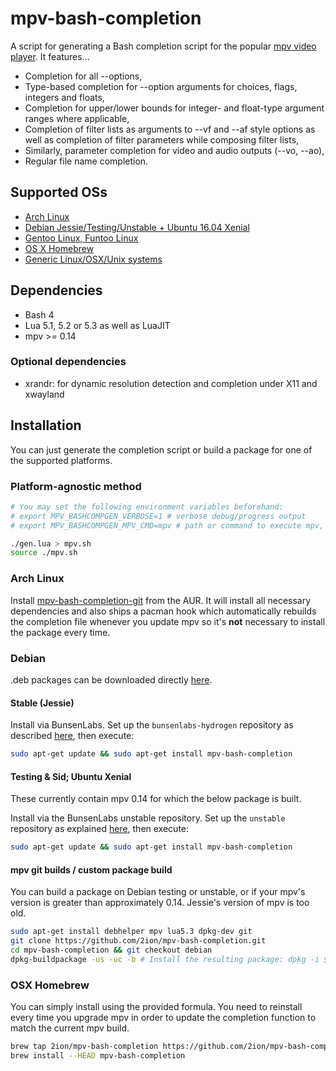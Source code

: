 # mpv-bash-completion

A script for generating a Bash completion script for the popular [mpv
video player](https://github.com/mpv-player/mpv).
It features...

* Completion for all --options,
* Type-based completion for --option arguments for choices, flags,
  integers and floats,
* Completion for upper/lower bounds for integer- and float-type argument
  ranges where applicable,
* Completion of filter lists as arguments to --vf and --af style
  options as well as completion of filter parameters while composing filter
  lists,
* Similarly, parameter completion for video and audio outputs (--vo, --ao),
* Regular file name completion.

## Supported OSs

* [Arch Linux](#arch-linux)
* [Debian Jessie/Testing/Unstable + Ubuntu 16.04 Xenial](#debian)
* [Gentoo Linux, Funtoo Linux](https://packages.gentoo.org/packages/app-shells/mpv-bash-completion)
* [OS X Homebrew](#osx-homebrew)
* [Generic Linux/OSX/Unix systems](#platform-agnostic-method)

## Dependencies

* Bash 4
* Lua 5.1, 5.2 or 5.3 as well as LuaJIT
* mpv >= 0.14

### Optional dependencies

* xrandr: for dynamic resolution detection and completion under X11
  and xwayland

## Installation

You can just generate the completion script or build a package for one
of the supported platforms.

### Platform-agnostic method

```sh
# You may set the following environment variables beforehand:
# export MPV_BASHCOMPGEN_VERBOSE=1 # verbose debug/progress output
# export MPV_BASHCOMPGEN_MPV_CMD=mpv # path or command to execute mpv, defaults to 'mpv'

./gen.lua > mpv.sh
source ./mpv.sh
```

### Arch Linux

Install [mpv-bash-completion-git](https://aur.archlinux.org/packages/mpv-bash-completion-git/)
from the AUR. It will install all necessary dependencies and also ships
a pacman hook which automatically rebuilds the completion file whenever
you update mpv so it's **not** necessary to install the package every time.

### Debian

.deb packages can be downloaded directly [here](https://pkg.bunsenlabs.org/debian/pool/main/m/mpv-bash-completion/).

#### Stable (Jessie)

Install via BunsenLabs. Set up the `bunsenlabs-hydrogen` repository as
described [here](https://pkg.bunsenlabs.org/index.html#bunsen-hydrogen),
then execute:

```sh
sudo apt-get update && sudo apt-get install mpv-bash-completion
```

#### Testing & Sid; Ubuntu Xenial

These currently contain mpv 0.14 for which the below package is built.

Install via the BunsenLabs unstable repository. Set up the `unstable`
repository as explained [here](https://pkg.bunsenlabs.org/#unstable),
then execute:

```sh
sudo apt-get update && sudo apt-get install mpv-bash-completion
```

#### mpv git builds / custom package build

You can build a package on Debian testing or unstable, or if your mpv's
version is greater than approximately 0.14. Jessie's version of mpv is
too old.

```sh
sudo apt-get install debhelper mpv lua5.3 dpkg-dev git
git clone https://github.com/2ion/mpv-bash-completion.git
cd mpv-bash-completion && git checkout debian
dpkg-buildpackage -us -uc -b # Install the resulting package: dpkg -i $package
```

### OSX Homebrew

You can simply install using the provided formula. You need to reinstall
every time you upgrade mpv in order to update the completion function to
match the current mpv build.

```sh
brew tap 2ion/mpv-bash-completion https://github.com/2ion/mpv-bash-completion.git
brew install --HEAD mpv-bash-completion
```
